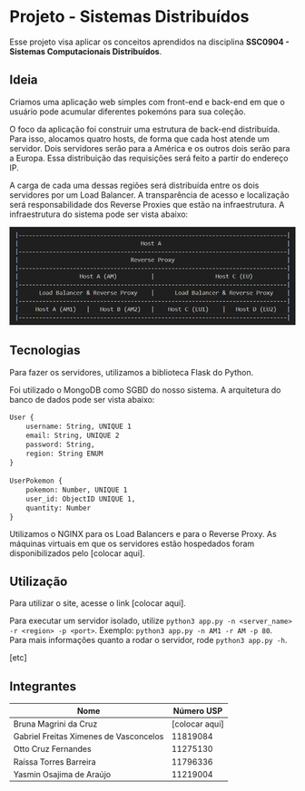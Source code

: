 # Projeto - Sistemas Distribuídos

Esse projeto visa aplicar os conceitos aprendidos na disciplina **SSC0904 - Sistemas Computacionais Distribuídos**.

## Ideia

Criamos uma aplicação web simples com front-end e back-end em que o usuário pode acumular diferentes pokemóns para sua coleção.

O foco da aplicação foi construir uma estrutura de back-end distribuída. Para isso, alocamos quatro hosts, de forma que cada host atende um servidor. Dois servidores serão para a América e os outros dois serão para a Europa. Essa distribuição das requisições será feito a partir do endereço IP.

A carga de cada uma dessas regiões será distribuída entre os dois servidores por um Load Balancer. A transparência de acesso e localização será responsabilidade dos Reverse Proxies que estão na infraestrutura. A infraestrutura do sistema pode ser vista abaixo:

![Diagrama da infraestrutura do sistema](images/diagrama_arquitetura.png)

## Tecnologias
Para fazer os servidores, utilizamos a biblioteca Flask do Python.

Foi utilizado o MongoDB como SGBD do nosso sistema. A arquitetura do banco de dados pode ser vista abaixo:

    User {
		username: String, UNIQUE 1
		email: String, UNIQUE 2
		password: String,
		region: String ENUM
	}

	UserPokemon {
		pokemon: Number, UNIQUE 1
		user_id: ObjectID UNIQUE 1,
		quantity: Number
	}

Utilizamos o NGINX para os Load Balancers e para o Reverse Proxy.
As máquinas virtuais em que os servidores estão hospedados foram disponibilizados pelo [colocar aqui].

## Utilização
Para utilizar o site, acesse o link [colocar aqui].

Para executar um servidor isolado, utilize `python3 app.py -n <server_name> -r <region> -p <port>`. Exemplo: `python3 app.py -n AM1 -r AM -p 80`.  
Para mais informações quanto a rodar o servidor, rode `python3 app.py -h`.

[etc]

## Integrantes
Nome    | Número USP
--------|-----------
Bruna Magrini da Cruz | [colocar aqui]
Gabriel Freitas Ximenes de Vasconcelos | 11819084
Otto Cruz Fernandes | 11275130
Raíssa Torres Barreira | 11796336
Yasmin Osajima de Araújo | 11219004
